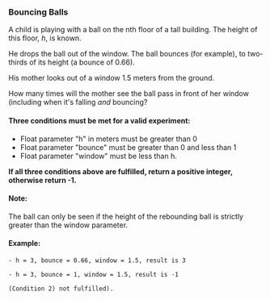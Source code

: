 ### Bouncing Balls

A child is playing with a ball on the nth floor of a tall building.
The height of this floor, *h*, is known.

He drops the ball out of the window. The ball bounces (for example), to two-thirds of its height (a bounce of 0.66).

His mother looks out of a window 1.5 meters from the ground.

How many times will the mother see the ball pass in front of her window (including when it's falling _and_ bouncing?

#### Three conditions must be met for a valid experiment:

*  Float parameter "h" in meters must be greater than 0
*  Float parameter "bounce" must be greater than 0 and less than 1
*  Float parameter "window" must be less than h.

**If all three conditions above are fulfilled, return a positive integer, otherwise return -1.**

#### Note:
The ball can only be seen if the height of the rebounding ball is strictly greater than the window parameter.

#### Example:
```
- h = 3, bounce = 0.66, window = 1.5, result is 3

- h = 3, bounce = 1, window = 1.5, result is -1 

(Condition 2) not fulfilled).
```

